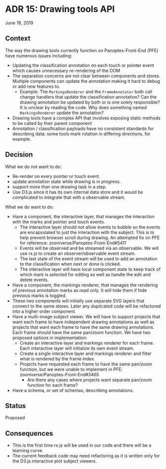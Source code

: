 # ADR 15: Drawing tools API

June 19, 2019

## Context

The way the drawing tools currently function on Panoptes-Front-End (PFE) have numerous issues including:

- Updating the classification annotation on each touch or pointer event which causes unnecessary re-rendering of the DOM
- The separation concerns are not clear between components and stores. Multiple components can update the annotation making it hard to debug or add new features to. 
  - Example: The `MarkingsRenderer` and the `FrameAnnotator` both call change handlers that update the classification annotation? Can the drawing annotation be updated by both or is one solely responsible? It is unclear by reading the code. Why does something named `MarkingsRenderer` update the annotation?
- Drawing tools have a complex API that involves exposing static methods to be called by their parent component
- Annotation / classification payloads have no consistent standards for describing data: some tools mark rotation in differing directions, for example.

## Decision

What we do not want to do:
- Re-render on every pointer or touch event.
- update annotation state while drawing is in progress.
- support more than one drawing task in a step.
- Use D3.js since it has its own internal data store and it would be complicated to integrate that with a observable stream.

What we do want to do:
- Have a component, the interactive layer, that manages the interaction with the marks and pointer and touch events.
  - The interactive layer should not allow events to bubble so the events are encapsulated to just the interaction with the subject. This is to help prevent browser scroll during drawing. An attempted fix on PFE for reference: zooniverse/Panoptes-Front-End#5411
  - Events will be observed and be streamed via an observable. We will use rx.js to create an observer/observable event stream.
  - The last state of the event stream will be used to add an annotation to the classification when next or done is clicked.
  - The interactive layer will have local component state to keep track of which mark is selected for editing as well as handle the edit and delete events. 
- Have a component, the markings renderer, that manages the rendering of previous annotation marks as read only. It will hide them if hide previous marks is toggled.
- These two components will initially use separate SVG layers that connect to the same stores. Later any duplicated code will be refactored into a higher order component.
- Have a multi-image subject viewer. We will have to support projects that want each frame to have independent drawing annotations as well as projects that want each frame to have the same drawing annotations. Each frame should have the same pan/zoom function. We have two proposed options in implementation:
  -  Create an interactive layer and markings renderer for each frame. Each interactive layer will initialize its own event stream.
  - Create a single interactive layer and markings renderer and filter what is rendered by the frame index.
  - Projects have requested each frame to have the same pan/zoom function, but we were unable to implement in PFE: zooniverse/Panoptes-Front-End#3465
    - Are there any cases where projects want separate pan/zoom function for each frame?
- Have a schema, or set of schemas, describing annotations.

## Status

Proposed

## Consequences

- This is the first time rx.js will be used in our code and there will be a learning curve.
- The current feedback code may need refactoring as it is written only for the D3.js interactive plot subject viewers.
